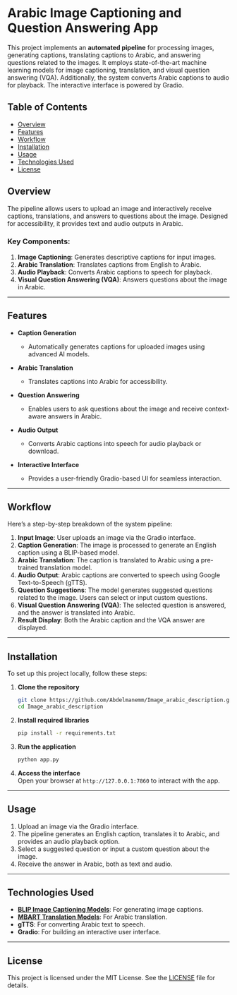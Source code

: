 # Arabic Image Captioning and Question Answering App 

This project implements an **automated pipeline** for processing images, generating captions, translating captions to Arabic, and answering questions related to the images. It employs state-of-the-art machine learning models for image captioning, translation, and visual question answering (VQA). Additionally, the system converts Arabic captions to audio for playback. The interactive interface is powered by Gradio.

## Table of Contents  
- [Overview](#overview)  
- [Features](#features)  
- [Workflow](#workflow)  
- [Installation](#installation)  
- [Usage](#usage)  
- [Technologies Used](#technologies-used)  
- [License](#license)  

## Overview  

The pipeline allows users to upload an image and interactively receive captions, translations, and answers to questions about the image. Designed for accessibility, it provides text and audio outputs in Arabic.  

### Key Components:  
1. **Image Captioning**: Generates descriptive captions for input images.  
2. **Arabic Translation**: Translates captions from English to Arabic.  
3. **Audio Playback**: Converts Arabic captions to speech for playback.  
4. **Visual Question Answering (VQA)**: Answers questions about the image in Arabic.  

---

## Features  

- **Caption Generation**  
   - Automatically generates captions for uploaded images using advanced AI models.  

- **Arabic Translation**  
   - Translates captions into Arabic for accessibility.  

- **Question Answering**  
   - Enables users to ask questions about the image and receive context-aware answers in Arabic.  

- **Audio Output**  
   - Converts Arabic captions into speech for audio playback or download.  

- **Interactive Interface**  
   - Provides a user-friendly Gradio-based UI for seamless interaction.  

---

## Workflow  

Here’s a step-by-step breakdown of the system pipeline:  

1. **Input Image**: User uploads an image via the Gradio interface.  
2. **Caption Generation**: The image is processed to generate an English caption using a BLIP-based model.  
3. **Arabic Translation**: The caption is translated to Arabic using a pre-trained translation model.  
4. **Audio Output**: Arabic captions are converted to speech using Google Text-to-Speech (gTTS).  
5. **Question Suggestions**: The model generates suggested questions related to the image. Users can select or input custom questions.  
6. **Visual Question Answering (VQA)**: The selected question is answered, and the answer is translated into Arabic.  
7. **Result Display**: Both the Arabic caption and the VQA answer are displayed.  

---

## Installation  

To set up this project locally, follow these steps:  

1. **Clone the repository**  
    ```bash  
    git clone https://github.com/Abdelmanemm/Image_arabic_description.git  
    cd Image_arabic_description  
    ```  

2. **Install required libraries**  
    ```bash  
    pip install -r requirements.txt  
    ```  

3. **Run the application**  
    ```bash  
    python app.py  
    ```  

4. **Access the interface**  
   Open your browser at `http://127.0.0.1:7860` to interact with the app.  

---

## Usage  

1. Upload an image via the Gradio interface.  
2. The pipeline generates an English caption, translates it to Arabic, and provides an audio playback option.  
3. Select a suggested question or input a custom question about the image.  
4. Receive the answer in Arabic, both as text and audio.  

---

## Technologies Used  

- **[BLIP Image Captioning Models](https://huggingface.co/Salesforce/blip-image-captioning-large)**: For generating image captions.  
- **[MBART Translation Models](https://huggingface.co/facebook/mbart-large-50-many-to-many-mmt)**: For Arabic translation.  
- **gTTS**: For converting Arabic text to speech.  
- **Gradio**: For building an interactive user interface.  

---

## License  

This project is licensed under the MIT License. See the [LICENSE](LICENSE) file for details.  
